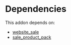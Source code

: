 # Dependencies

This addon depends on:

- [website_sale](https://github.com/bringout/oca-ocb-sale/tree/d85ae419535f3bb204d666806d83849c7cf0b3b0/odoo-bringout-oca-ocb-website_sale)
- [sale_product_pack](https://github.com/bringout/oca-technical)
